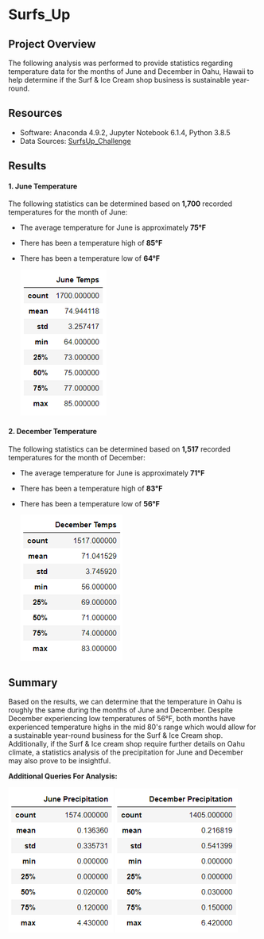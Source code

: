# Surfs_Up

## Project Overview

The following analysis was performed to provide statistics regarding temperature data for the months of June and December in Oahu, Hawaii to help determine if the Surf & Ice Cream shop business is sustainable year-round.


## Resources 

- Software: Anaconda 4.9.2, Jupyter Notebook 6.1.4, Python 3.8.5
- Data Sources: [SurfsUp_Challenge](SurfsUp_Challenge.ipynb)
  

## Results

#### 1. June Temperature

The following statistics can be determined based on **1,700** recorded temperatures for the month of June:

- The average temperature for June is approximately **75°F**
- There has been a temperature high of **85°F** 
- There has been a temperature low of **64°F**

  <img src="Resources/june_temp_stats.PNG"/>

#### 2. December Temperature

The following statistics can be determined based on **1,517** recorded temperatures for the month of December:

- The average temperature for June is approximately **71°F**
- There has been a temperature high of **83°F** 
- There has been a temperature low of **56°F**

  <img src="Resources/dec_temp_stats.PNG"/>

## Summary

Based on the results, we can determine that the temperature in Oahu is roughly the same during the months of June and December. Despite December experiencing low temperatures of 56°F, both months have experienced temperature highs in the mid 80's range which would allow for a sustainable year-round business for the Surf & Ice Cream shop. Additionally, if the Surf & Ice cream shop require further details on Oahu climate, a statistics analysis of the precipitation for June and December may also prove to be insightful.

**Additional Queries For Analysis:**
 
 <img src="Resources/june_prcp_stats.PNG"/>
 <img src="Resources/dec_prcp_stats.PNG"/>

